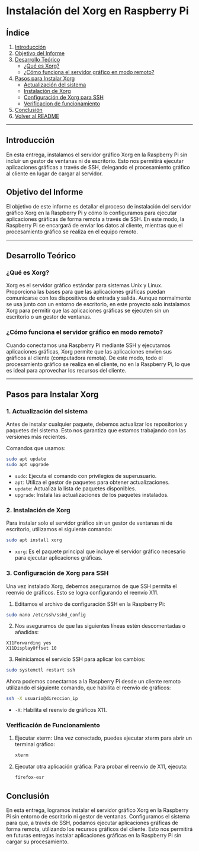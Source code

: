 # Instalación del Xorg en Raspberry Pi

## Índice
1. [Introducción](#introducción)
2. [Objetivo del Informe](#objetivo-del-informe)
3. [Desarrollo Teórico](#desarrollo-teorico)
   - [¿Qué es Xorg?](#qué-es-xorg)
   - [¿Cómo funciona el servidor gráfico en modo remoto?](#cómo-funciona-el-servidor-gráfico-en-modo-remoto)
4. [Pasos para Instalar Xorg](#pasos-para-instalar-xorg)
   - [Actualización del sistema](#actualización-del-sistema)
   - [Instalación de Xorg](#instalación-de-xorg)
   - [Configuración de Xorg para SSH](#configuración-de-xorg-para-ssh)
   - [Verificacion de funcionamiento](#verificación-de-funcionamiento)
5. [Conclusión](#conclusión)
6. [Volver al README](https://github.com/SyT-2024/tp-raspberry-grupo-5/blob/main/README.md)

---

## Introducción
En esta entrega, instalamos el servidor gráfico Xorg en la Raspberry Pi sin incluir un gestor de ventanas ni de escritorio. Esto nos permitirá ejecutar aplicaciones gráficas a través de SSH, delegando el procesamiento gráfico al cliente en lugar de cargar al servidor.

## Objetivo del Informe
El objetivo de este informe es detallar el proceso de instalación del servidor gráfico Xorg en la Raspberry Pi y cómo lo configuramos para ejecutar aplicaciones gráficas de forma remota a través de SSH. En este modo, la Raspberry Pi se encargará de enviar los datos al cliente, mientras que el procesamiento gráfico se realiza en el equipo remoto.

---

## Desarrollo Teórico

### ¿Qué es Xorg?
Xorg es el servidor gráfico estándar para sistemas Unix y Linux. Proporciona las bases para que las aplicaciones gráficas puedan comunicarse con los dispositivos de entrada y salida. Aunque normalmente se usa junto con un entorno de escritorio, en este proyecto solo instalamos Xorg para permitir que las aplicaciones gráficas se ejecuten sin un escritorio o un gestor de ventanas.

### ¿Cómo funciona el servidor gráfico en modo remoto?
Cuando conectamos una Raspberry Pi mediante SSH y ejecutamos aplicaciones gráficas, Xorg permite que las aplicaciones envíen sus gráficos al cliente (computadora remota). De este modo, todo el procesamiento gráfico se realiza en el cliente, no en la Raspberry Pi, lo que es ideal para aprovechar los recursos del cliente.

---

## Pasos para Instalar Xorg

### 1. Actualización del sistema
Antes de instalar cualquier paquete, debemos actualizar los repositorios y paquetes del sistema. Esto nos garantiza que estamos trabajando con las versiones más recientes.

Comandos que usamos:

```bash
sudo apt update
sudo apt upgrade
```

- `sudo`: Ejecuta el comando con privilegios de superusuario.
- `apt`: Utiliza el gestor de paquetes para obtener actualizaciones.
- `update`: Actualiza la lista de paquetes disponibles.
- `upgrade`: Instala las actualizaciones de los paquetes instalados.

### 2. Instalación de Xorg
Para instalar solo el servidor gráfico sin un gestor de ventanas ni de escritorio, utilizamos el siguiente comando:

```bash
sudo apt install xorg
```

- `xorg`: Es el paquete principal que incluye el servidor gráfico necesario para ejecutar aplicaciones gráficas.

### 3. Configuración de Xorg para SSH
Una vez instalado Xorg, debemos asegurarnos de que SSH permita el reenvío de gráficos. Esto se logra configurando el reenvío X11.

1. Editamos el archivo de configuración SSH en la Raspberry Pi:
```bash
sudo nano /etc/ssh/sshd_config
```

2. Nos aseguramos de que las siguientes líneas estén descomentadas o añadidas:
```plaintext
X11Forwarding yes
X11DisplayOffset 10
```

3. Reiniciamos el servicio SSH para aplicar los cambios:
```bash
sudo systemctl restart ssh
```

Ahora podemos conectarnos a la Raspberry Pi desde un cliente remoto utilizando el siguiente comando, que habilita el reenvío de gráficos:
```bash
ssh -X usuario@direccion_ip
```

- `-X`: Habilita el reenvío de gráficos X11.

### Verificación de Funcionamiento

1. Ejecutar xterm: 
   Una vez conectado, puedes ejecutar xterm para abrir un terminal gráfico:
   ```bash
   xterm   
   ```

2. Ejecutar otra aplicación gráfica: 
   Para probar el reenvío de X11, ejecuta:
   ```bash
   firefox-esr  
   ```

## Conclusión
En esta entrega, logramos instalar el servidor gráfico Xorg en la Raspberry Pi sin entorno de escritorio ni gestor de ventanas. Configuramos el sistema para que, a través de SSH, podamos ejecutar aplicaciones gráficas de forma remota, utilizando los recursos gráficos del cliente. Esto nos permitirá en futuras entregas instalar aplicaciones gráficas en la Raspberry Pi sin cargar su procesamiento.
